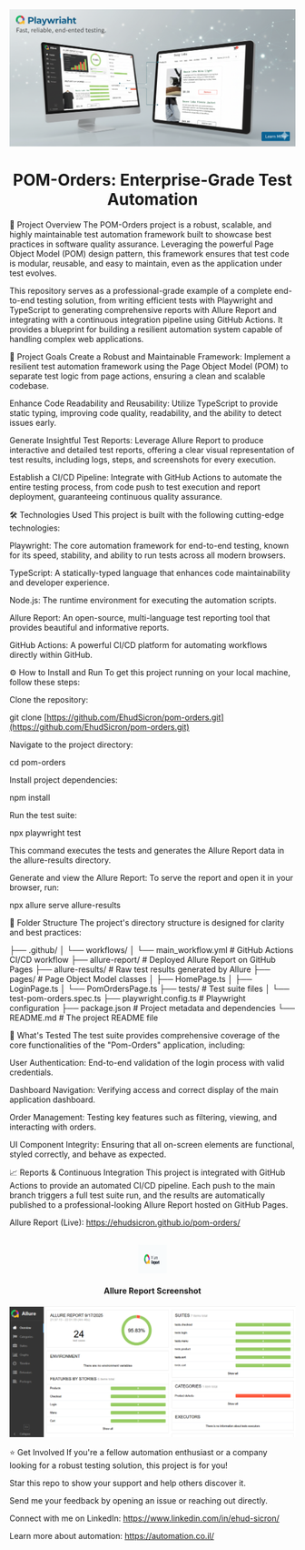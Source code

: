 <div align="center">
<img src="https://github.com/EhudSicron/pom-orders/blob/main/img/project_pom_orders.png" alt="Project Banner" width="700"/>
<h1>POM-Orders: Enterprise-Grade Test Automation</h1>
</div>

<div align="center">

</div>

🚀 Project Overview
The POM-Orders project is a robust, scalable, and highly maintainable test automation framework built to showcase best practices in software quality assurance. Leveraging the powerful Page Object Model (POM) design pattern, this framework ensures that test code is modular, reusable, and easy to maintain, even as the application under test evolves.

This repository serves as a professional-grade example of a complete end-to-end testing solution, from writing efficient tests with Playwright and TypeScript to generating comprehensive reports with Allure Report and integrating with a continuous integration pipeline using GitHub Actions. It provides a blueprint for building a resilient automation system capable of handling complex web applications.

🎯 Project Goals
Create a Robust and Maintainable Framework: Implement a resilient test automation framework using the Page Object Model (POM) to separate test logic from page actions, ensuring a clean and scalable codebase.

Enhance Code Readability and Reusability: Utilize TypeScript to provide static typing, improving code quality, readability, and the ability to detect issues early.

Generate Insightful Test Reports: Leverage Allure Report to produce interactive and detailed test reports, offering a clear visual representation of test results, including logs, steps, and screenshots for every execution.

Establish a CI/CD Pipeline: Integrate with GitHub Actions to automate the entire testing process, from code push to test execution and report deployment, guaranteeing continuous quality assurance.

🛠️ Technologies Used
This project is built with the following cutting-edge technologies:

Playwright: The core automation framework for end-to-end testing, known for its speed, stability, and ability to run tests across all modern browsers.

TypeScript: A statically-typed language that enhances code maintainability and developer experience.

Node.js: The runtime environment for executing the automation scripts.

Allure Report: An open-source, multi-language test reporting tool that provides beautiful and informative reports.

GitHub Actions: A powerful CI/CD platform for automating workflows directly within GitHub.

⚙️ How to Install and Run
To get this project running on your local machine, follow these steps:

Clone the repository:

git clone [https://github.com/EhudSicron/pom-orders.git](https://github.com/EhudSicron/pom-orders.git)

Navigate to the project directory:

cd pom-orders

Install project dependencies:

npm install

Run the test suite:

npx playwright test

This command executes the tests and generates the Allure Report data in the allure-results directory.

Generate and view the Allure Report:
To serve the report and open it in your browser, run:

npx allure serve allure-results

📁 Folder Structure
The project's directory structure is designed for clarity and best practices:

├── .github/
│   └── workflows/
│       └── main_workflow.yml     # GitHub Actions CI/CD workflow
├── allure-report/                # Deployed Allure Report on GitHub Pages
├── allure-results/               # Raw test results generated by Allure
├── pages/                        # Page Object Model classes
│   ├── HomePage.ts
│   ├── LoginPage.ts
│   └── PomOrdersPage.ts
├── tests/                        # Test suite files
│   └── test-pom-orders.spec.ts
├── playwright.config.ts          # Playwright configuration
├── package.json                  # Project metadata and dependencies
└── README.md                     # The project README file

🧪 What's Tested
The test suite provides comprehensive coverage of the core functionalities of the "Pom-Orders" application, including:

User Authentication: End-to-end validation of the login process with valid credentials.

Dashboard Navigation: Verifying access and correct display of the main application dashboard.

Order Management: Testing key features such as filtering, viewing, and interacting with orders.

UI Component Integrity: Ensuring that all on-screen elements are functional, styled correctly, and behave as expected.

📈 Reports & Continuous Integration
This project is integrated with GitHub Actions to provide an automated CI/CD pipeline. Each push to the main branch triggers a full test suite run, and the results are automatically published to a professional-looking Allure Report hosted on GitHub Pages.

Allure Report (Live): https://ehudsicron.github.io/pom-orders/

<br>
<div align="center">
<img src="https://github.com/EhudSicron/pom-orders/blob/main/img/allure_logo.png" alt="Allure Report Logo" width="50" height="50">
<br>
<h4>Allure Report Screenshot</h4>
<img src="https://github.com/EhudSicron/pom-orders/blob/main/img/Allure_report.PNG" alt="Allure Report Screenshot" width="700"/>
</div>

⭐ Get Involved
If you're a fellow automation enthusiast or a company looking for a robust testing solution, this project is for you!

Star this repo to show your support and help others discover it.

Send me your feedback by opening an issue or reaching out directly.

Connect with me on LinkedIn: https://www.linkedin.com/in/ehud-sicron/


Learn more about automation: https://automation.co.il/




